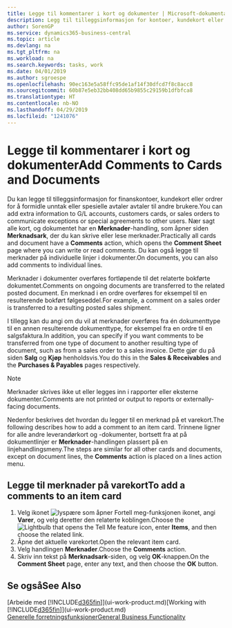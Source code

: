 ```yaml
---
title: Legge til kommentarer i kort og dokumenter | Microsoft-dokumentasjon
description: Legg til tilleggsinformasjon for kontoer, kundekort eller ordrer for å formidle avtaler, for eksempel en spesiell pris eller leveringsmetoden, for andre brukere.
author: SorenGP
ms.service: dynamics365-business-central
ms.topic: article
ms.devlang: na
ms.tgt_pltfrm: na
ms.workload: na
ms.search.keywords: tasks, work
ms.date: 04/01/2019
ms.author: sgroespe
ms.openlocfilehash: 90ec163e5a58ffc95de1af14f30dfcd7f8c8acc8
ms.sourcegitcommit: 60b87e5eb32bb408dd65b9855c29159b1dfbfca8
ms.translationtype: HT
ms.contentlocale: nb-NO
ms.lasthandoff: 04/29/2019
ms.locfileid: "1241076"
---
```

# <a name="add-comments-to-cards-and-documents"></a><span data-ttu-id="259da-103">Legge til kommentarer i kort og dokumenter</span><span class="sxs-lookup"><span data-stu-id="259da-103">Add Comments to Cards and Documents</span></span>
<span data-ttu-id="259da-104">Du kan legge til tilleggsinformasjon for finanskontoer, kundekort eller ordrer for å formidle unntak eller spesielle avtaler avtaler til andre brukere.</span><span class="sxs-lookup"><span data-stu-id="259da-104">You can add extra information to G/L accounts, customers cards, or sales orders to communicate exceptions or special agreements to other users.</span></span>
<span data-ttu-id="259da-105">Nær sagt alle kort, og dokumentet har en **Merknader**-handling, som åpner siden **Merknadsark**, der du kan skrive eller lese merknader.</span><span class="sxs-lookup"><span data-stu-id="259da-105">Practically all cards and document have a **Comments** action, which opens the **Comment Sheet** page where you can write or read comments.</span></span> <span data-ttu-id="259da-106">Du kan også legge til merknader på individuelle linjer i dokumenter.</span><span class="sxs-lookup"><span data-stu-id="259da-106">On documents, you can also add comments to individual lines.</span></span>

<span data-ttu-id="259da-107">Merknader i dokumenter overføres fortløpende til det relaterte bokførte dokumentet.</span><span class="sxs-lookup"><span data-stu-id="259da-107">Comments on ongoing documents are transferred to the related posted document.</span></span> <span data-ttu-id="259da-108">En merknad i en ordre overføres for eksempel til en resulterende bokført følgeseddel.</span><span class="sxs-lookup"><span data-stu-id="259da-108">For example, a comment on a sales order is transferred to a resulting posted sales shipment.</span></span>

<span data-ttu-id="259da-109">I tillegg kan du angi om du vil at merknader overføres fra én dokumenttype til en annen resulterende dokumenttype, for eksempel fra en ordre til en salgsfaktura.</span><span class="sxs-lookup"><span data-stu-id="259da-109">In addition, you can specify if you want comments to be transferred from one type of document to another resulting type of document, such as from a sales order to a sales invoice.</span></span> <span data-ttu-id="259da-110">Dette gjør du på siden **Salg** og **Kjøp** henholdsvis.</span><span class="sxs-lookup"><span data-stu-id="259da-110">You do this in the **Sales & Receivables** and the **Purchases & Payables** pages respectively.</span></span>

> [!NOTE]
> <span data-ttu-id="259da-111">Merknader skrives ikke ut eller legges inn i rapporter eller eksterne dokumenter.</span><span class="sxs-lookup"><span data-stu-id="259da-111">Comments are not printed or output to reports or externally-facing documents.</span></span>

<span data-ttu-id="259da-112">Nedenfor beskrives det hvordan du legger til en merknad på et varekort.</span><span class="sxs-lookup"><span data-stu-id="259da-112">The following describes how to add a comment to an item card.</span></span> <span data-ttu-id="259da-113">Trinnene ligner for alle andre leverandørkort og -dokumenter, bortsett fra at på dokumentlinjer er **Merknader**-handlingen plassert på en linjehandlingsmeny.</span><span class="sxs-lookup"><span data-stu-id="259da-113">The steps are similar for all other cards and documents, except on document lines, the **Comments** action is placed on a lines action menu.</span></span>

## <a name="to-add-a-comments-to-an-item-card"></a><span data-ttu-id="259da-114">Legge til merknader på varekort</span><span class="sxs-lookup"><span data-stu-id="259da-114">To add a comments to an item card</span></span>
1. <span data-ttu-id="259da-115">Velg ikonet ![lyspære som åpner Fortell meg-funksjonen](media/ui-search/search_small.png "Fortell hva du vil gjøre") ikonet, angi **Varer**, og velg deretter den relaterte koblingen.</span><span class="sxs-lookup"><span data-stu-id="259da-115">Choose the ![Lightbulb that opens the Tell Me feature](media/ui-search/search_small.png "Tell me what you want to do") icon, enter **Items**, and then choose the related link.</span></span>
2. <span data-ttu-id="259da-116">Åpne det aktuelle varekortet.</span><span class="sxs-lookup"><span data-stu-id="259da-116">Open the relevant item card.</span></span>
3. <span data-ttu-id="259da-117">Velg handlingen **Merknader**.</span><span class="sxs-lookup"><span data-stu-id="259da-117">Choose the **Comments** action.</span></span>
4. <span data-ttu-id="259da-118">Skriv inn tekst på **Merknadsark**-siden, og velg **OK**-knappen.</span><span class="sxs-lookup"><span data-stu-id="259da-118">On the **Comment Sheet** page, enter any text, and then choose the **OK** button.</span></span>

## <a name="see-also"></a><span data-ttu-id="259da-119">Se også</span><span class="sxs-lookup"><span data-stu-id="259da-119">See Also</span></span>
<span data-ttu-id="259da-120">[Arbeide med [!INCLUDE[d365fin](includes/d365fin_md.md)]](ui-work-product.md)</span><span class="sxs-lookup"><span data-stu-id="259da-120">[Working with [!INCLUDE[d365fin](includes/d365fin_md.md)]](ui-work-product.md)</span></span>  
[<span data-ttu-id="259da-121">Generelle forretningsfunksjoner</span><span class="sxs-lookup"><span data-stu-id="259da-121">General Business Functionality</span></span>](ui-across-business-areas.md)
